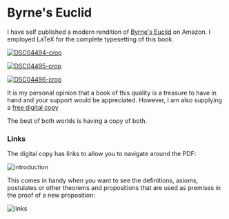 # Byrne's Euclid

I have self published a modern rendition of [Byrne's Euclid](https://www.amazon.com/Byrnes-Euclid-First-Books-Elements/dp/B0BZF4Z67V) on Amazon.  I employed LaTeX for the complete typesetting of this book.

[![DSC04494-crop](https://github.com/newell/newell.github.io/assets/4163356/c4661481-1186-45cf-8ea0-6d7c6bfd85d1)](https://github.com/newell/newell.github.io/assets/4163356/c4661481-1186-45cf-8ea0-6d7c6bfd85d1)

[![DSC04495-crop](https://github.com/newell/newell.github.io/assets/4163356/f69ee466-a512-415e-9f68-26c8e81de927)](https://github.com/newell/newell.github.io/assets/4163356/f69ee466-a512-415e-9f68-26c8e81de927)

[![DSC04496-crop](https://github.com/newell/newell.github.io/assets/4163356/0b7608cf-1bfe-4e52-8792-4d9297299d20)](https://github.com/newell/newell.github.io/assets/4163356/0b7608cf-1bfe-4e52-8792-4d9297299d20)

It is my personal opinion that a book of this quality is a treasure to have in hand and your support would be appreciated.
However, I am also supplying a [free digital copy](https://github.com/newell/newell.github.io/files/11928728/byrnes-euclid.pdf)

The best of both worlds is having a copy of both.

### Links

The digital copy has links to allow you to navigate around the PDF:

![introduction](https://github.com/newell/newell.github.io/assets/4163356/14a14775-dc80-40db-ad96-11c5bb28c53d)


This comes in handy when you want to see the definitions, axioms, postulates or other theorems and propositions that are used as premises in the proof of a new proposition:

![links](https://github.com/newell/newell.github.io/assets/4163356/6b07b5e4-71ee-4018-8cb6-777dd3048e58)
